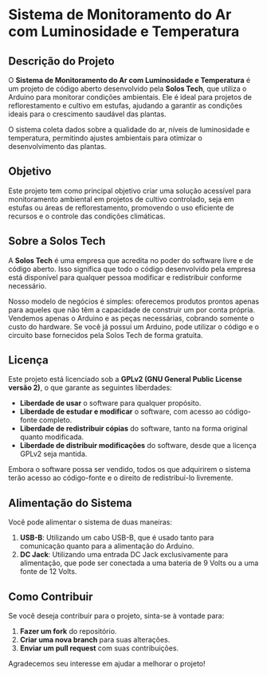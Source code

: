 # Sistema de Monitoramento do Ar com Luminosidade e Temperatura

## Descrição do Projeto

O **Sistema de Monitoramento do Ar com Luminosidade e Temperatura** é um projeto de código aberto desenvolvido pela **Solos Tech**, que utiliza o Arduino para monitorar condições ambientais. Ele é ideal para projetos de reflorestamento e cultivo em estufas, ajudando a garantir as condições ideais para o crescimento saudável das plantas.

O sistema coleta dados sobre a qualidade do ar, níveis de luminosidade e temperatura, permitindo ajustes ambientais para otimizar o desenvolvimento das plantas.

## Objetivo

Este projeto tem como principal objetivo criar uma solução acessível para monitoramento ambiental em projetos de cultivo controlado, seja em estufas ou áreas de reflorestamento, promovendo o uso eficiente de recursos e o controle das condições climáticas.

## Sobre a Solos Tech

A **Solos Tech** é uma empresa que acredita no poder do software livre e de código aberto. Isso significa que todo o código desenvolvido pela empresa está disponível para qualquer pessoa modificar e redistribuir conforme necessário.

Nosso modelo de negócios é simples: oferecemos produtos prontos apenas para aqueles que não têm a capacidade de construir um por conta própria. Vendemos apenas o Arduino e as peças necessárias, cobrando somente o custo do hardware. Se você já possui um Arduino, pode utilizar o código e o circuito base fornecidos pela Solos Tech de forma gratuita.

## Licença

Este projeto está licenciado sob a **GPLv2 (GNU General Public License versão 2)**, o que garante as seguintes liberdades:

- **Liberdade de usar** o software para qualquer propósito.
- **Liberdade de estudar e modificar** o software, com acesso ao código-fonte completo.
- **Liberdade de redistribuir cópias** do software, tanto na forma original quanto modificada.
- **Liberdade de distribuir modificações** do software, desde que a licença GPLv2 seja mantida.

Embora o software possa ser vendido, todos os que adquirirem o sistema terão acesso ao código-fonte e o direito de redistribuí-lo livremente.

## Alimentação do Sistema

Você pode alimentar o sistema de duas maneiras:

1. **USB-B**: Utilizando um cabo USB-B, que é usado tanto para comunicação quanto para a alimentação do Arduino.
2. **DC Jack**: Utilizando uma entrada DC Jack exclusivamente para alimentação, que pode ser conectada a uma bateria de 9 Volts ou a uma fonte de 12 Volts.

## Como Contribuir

Se você deseja contribuir para o projeto, sinta-se à vontade para:

1. **Fazer um fork** do repositório.
2. **Criar uma nova branch** para suas alterações.
3. **Enviar um pull request** com suas contribuições.

Agradecemos seu interesse em ajudar a melhorar o projeto!

